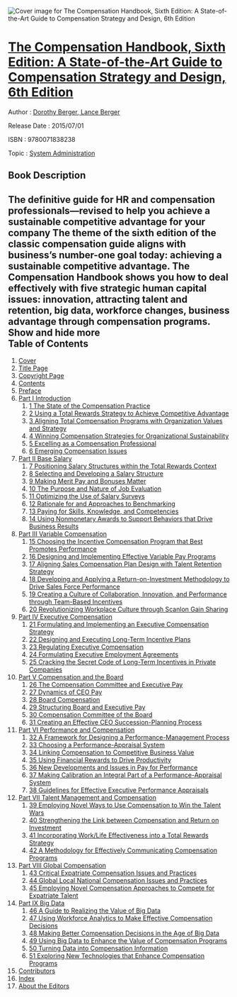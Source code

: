 ![Cover image for The Compensation Handbook, Sixth Edition: A State-of-the-Art Guide to Compensation Strategy and Design, 6th Edition](https://imgdetail.ebookreading.net/cover/cover/system_admin/EB9780071838238.jpg)

[The Compensation Handbook, Sixth Edition: A State-of-the-Art Guide to Compensation Strategy and Design, 6th Edition](https://ebookreading.net/view/book/The+Compensation+Handbook%2C+Sixth+Edition%3A+A+State-of-the-Art+Guide+to+Compensation+Strategy+and+Design%2C+6th+Edition-EB9780071838238_1.html "The Compensation Handbook, Sixth Edition: A State-of-the-Art Guide to Compensation Strategy and Design, 6th Edition")
====================================================================================================================

Author : [Dorothy Berger](https://ebookreading.net/search/author/Dorothy+Berger),[ Lance Berger](https://ebookreading.net/search/author/+Lance+Berger)

Release Date : 2015/07/01

ISBN : 9780071838238

Topic : [System Administration](https://ebookreading.net/search/category/system-administration)

Book Description
-----------------

 The definitive guide for HR and compensation professionals—revised to help you achieve a sustainable competitive advantage for your company
The theme of the sixth edition of the classic compensation guide aligns with business’s number-one goal today: achieving a sustainable competitive advantage.
The Compensation Handbook shows you how to deal effectively with five strategic human capital issues: innovation, attracting talent and retention, big data, workforce changes, business advantage through compensation programs.
        Show and hide more                
Table of Contents
-----------------

1. [Cover](https://ebookreading.net/view/book/The+Compensation+Handbook%2C+Sixth+Edition%3A+A+State-of-the-Art+Guide+to+Compensation+Strategy+and+Design%2C+6th+Edition-EB9780071838238_1.html)
1. [Title Page](https://ebookreading.net/view/book/The+Compensation+Handbook%2C+Sixth+Edition%3A+A+State-of-the-Art+Guide+to+Compensation+Strategy+and+Design%2C+6th+Edition-EB9780071838238_2.html#ch00_fm01_title)
1. [Copyright Page](https://ebookreading.net/view/book/The+Compensation+Handbook%2C+Sixth+Edition%3A+A+State-of-the-Art+Guide+to+Compensation+Strategy+and+Design%2C+6th+Edition-EB9780071838238_3.html#ch00_fm02_copyright)
1. [Contents](https://ebookreading.net/view/book/The+Compensation+Handbook%2C+Sixth+Edition%3A+A+State-of-the-Art+Guide+to+Compensation+Strategy+and+Design%2C+6th+Edition-EB9780071838238_4.html#ch00_fm03_contents)
1. [Preface](https://ebookreading.net/view/book/The+Compensation+Handbook%2C+Sixth+Edition%3A+A+State-of-the-Art+Guide+to+Compensation+Strategy+and+Design%2C+6th+Edition-EB9780071838238_5.html#ch00_fm04_preface)
1. [Part I Introduction](https://ebookreading.net/view/book/The+Compensation+Handbook%2C+Sixth+Edition%3A+A+State-of-the-Art+Guide+to+Compensation+Strategy+and+Design%2C+6th+Edition-EB9780071838238_6.html#ch00_fm06_part01)
    1. [1 The State of the Compensation Practice](https://ebookreading.net/view/book/The+Compensation+Handbook%2C+Sixth+Edition%3A+A+State-of-the-Art+Guide+to+Compensation+Strategy+and+Design%2C+6th+Edition-EB9780071838238_7.html#ch01)
    1. [2 Using a Total Rewards Strategy to Achieve Competitive Advantage](https://ebookreading.net/view/book/The+Compensation+Handbook%2C+Sixth+Edition%3A+A+State-of-the-Art+Guide+to+Compensation+Strategy+and+Design%2C+6th+Edition-EB9780071838238_8.html#ch02)
    1. [3 Aligning Total Compensation Programs with Organization Values and Strategy](https://ebookreading.net/view/book/The+Compensation+Handbook%2C+Sixth+Edition%3A+A+State-of-the-Art+Guide+to+Compensation+Strategy+and+Design%2C+6th+Edition-EB9780071838238_9.html#ch03)
    1. [4 Winning Compensation Strategies for Organizational Sustainability](https://ebookreading.net/view/book/The+Compensation+Handbook%2C+Sixth+Edition%3A+A+State-of-the-Art+Guide+to+Compensation+Strategy+and+Design%2C+6th+Edition-EB9780071838238_10.html#ch04)
    1. [5 Excelling as a Compensation Professional](https://ebookreading.net/view/book/The+Compensation+Handbook%2C+Sixth+Edition%3A+A+State-of-the-Art+Guide+to+Compensation+Strategy+and+Design%2C+6th+Edition-EB9780071838238_11.html#ch05)
    1. [6 Emerging Compensation Issues](https://ebookreading.net/view/book/The+Compensation+Handbook%2C+Sixth+Edition%3A+A+State-of-the-Art+Guide+to+Compensation+Strategy+and+Design%2C+6th+Edition-EB9780071838238_12.html#ch06)
1. [Part II Base Salary](https://ebookreading.net/view/book/The+Compensation+Handbook%2C+Sixth+Edition%3A+A+State-of-the-Art+Guide+to+Compensation+Strategy+and+Design%2C+6th+Edition-EB9780071838238_13.html#ch06_part02)
    1. [7 Positioning Salary Structures within the Total Rewards Context](https://ebookreading.net/view/book/The+Compensation+Handbook%2C+Sixth+Edition%3A+A+State-of-the-Art+Guide+to+Compensation+Strategy+and+Design%2C+6th+Edition-EB9780071838238_14.html#ch07)
    1. [8 Selecting and Developing a Salary Structure](https://ebookreading.net/view/book/The+Compensation+Handbook%2C+Sixth+Edition%3A+A+State-of-the-Art+Guide+to+Compensation+Strategy+and+Design%2C+6th+Edition-EB9780071838238_15.html#ch08)
    1. [9 Making Merit Pay and Bonuses Matter](https://ebookreading.net/view/book/The+Compensation+Handbook%2C+Sixth+Edition%3A+A+State-of-the-Art+Guide+to+Compensation+Strategy+and+Design%2C+6th+Edition-EB9780071838238_16.html#ch09)
    1. [10 The Purpose and Nature of Job Evaluation](https://ebookreading.net/view/book/The+Compensation+Handbook%2C+Sixth+Edition%3A+A+State-of-the-Art+Guide+to+Compensation+Strategy+and+Design%2C+6th+Edition-EB9780071838238_17.html#ch10)
    1. [11 Optimizing the Use of Salary Surveys](https://ebookreading.net/view/book/The+Compensation+Handbook%2C+Sixth+Edition%3A+A+State-of-the-Art+Guide+to+Compensation+Strategy+and+Design%2C+6th+Edition-EB9780071838238_18.html#ch11)
    1. [12 Rationale for and Approaches to Benchmarking](https://ebookreading.net/view/book/The+Compensation+Handbook%2C+Sixth+Edition%3A+A+State-of-the-Art+Guide+to+Compensation+Strategy+and+Design%2C+6th+Edition-EB9780071838238_19.html#ch12)
    1. [13 Paying for Skills, Knowledge, and Competencies](https://ebookreading.net/view/book/The+Compensation+Handbook%2C+Sixth+Edition%3A+A+State-of-the-Art+Guide+to+Compensation+Strategy+and+Design%2C+6th+Edition-EB9780071838238_20.html#ch13)
    1. [14 Using Nonmonetary Awards to Support Behaviors that Drive Business Results](https://ebookreading.net/view/book/The+Compensation+Handbook%2C+Sixth+Edition%3A+A+State-of-the-Art+Guide+to+Compensation+Strategy+and+Design%2C+6th+Edition-EB9780071838238_21.html#ch14)
1. [Part III Variable Compensation](https://ebookreading.net/view/book/The+Compensation+Handbook%2C+Sixth+Edition%3A+A+State-of-the-Art+Guide+to+Compensation+Strategy+and+Design%2C+6th+Edition-EB9780071838238_22.html#ch14_part03)
    1. [15 Choosing the Incentive Compensation Program that Best Promotes Performance](https://ebookreading.net/view/book/The+Compensation+Handbook%2C+Sixth+Edition%3A+A+State-of-the-Art+Guide+to+Compensation+Strategy+and+Design%2C+6th+Edition-EB9780071838238_23.html#ch15)
    1. [16 Designing and Implementing Effective Variable Pay Programs](https://ebookreading.net/view/book/The+Compensation+Handbook%2C+Sixth+Edition%3A+A+State-of-the-Art+Guide+to+Compensation+Strategy+and+Design%2C+6th+Edition-EB9780071838238_24.html#ch16)
    1. [17 Aligning Sales Compensation Plan Design with Talent Retention Strategy](https://ebookreading.net/view/book/The+Compensation+Handbook%2C+Sixth+Edition%3A+A+State-of-the-Art+Guide+to+Compensation+Strategy+and+Design%2C+6th+Edition-EB9780071838238_25.html#ch17)
    1. [18 Developing and Applying a Return-on-Investment Methodology to Drive Sales Force Performance](https://ebookreading.net/view/book/The+Compensation+Handbook%2C+Sixth+Edition%3A+A+State-of-the-Art+Guide+to+Compensation+Strategy+and+Design%2C+6th+Edition-EB9780071838238_26.html#ch18)
    1. [19 Creating a Culture of Collaboration, Innovation, and Performance through Team-Based Incentives](https://ebookreading.net/view/book/The+Compensation+Handbook%2C+Sixth+Edition%3A+A+State-of-the-Art+Guide+to+Compensation+Strategy+and+Design%2C+6th+Edition-EB9780071838238_27.html#ch19)
    1. [20 Revolutionizing Workplace Culture through Scanlon Gain Sharing](https://ebookreading.net/view/book/The+Compensation+Handbook%2C+Sixth+Edition%3A+A+State-of-the-Art+Guide+to+Compensation+Strategy+and+Design%2C+6th+Edition-EB9780071838238_28.html#ch20)
1. [Part IV Executive Compensation](https://ebookreading.net/view/book/The+Compensation+Handbook%2C+Sixth+Edition%3A+A+State-of-the-Art+Guide+to+Compensation+Strategy+and+Design%2C+6th+Edition-EB9780071838238_29.html#ch20_part04)
    1. [21 Formulating and Implementing an Executive Compensation Strategy](https://ebookreading.net/view/book/The+Compensation+Handbook%2C+Sixth+Edition%3A+A+State-of-the-Art+Guide+to+Compensation+Strategy+and+Design%2C+6th+Edition-EB9780071838238_30.html#ch21)
    1. [22 Designing and Executing Long-Term Incentive Plans](https://ebookreading.net/view/book/The+Compensation+Handbook%2C+Sixth+Edition%3A+A+State-of-the-Art+Guide+to+Compensation+Strategy+and+Design%2C+6th+Edition-EB9780071838238_31.html#ch22)
    1. [23 Regulating Executive Compensation](https://ebookreading.net/view/book/The+Compensation+Handbook%2C+Sixth+Edition%3A+A+State-of-the-Art+Guide+to+Compensation+Strategy+and+Design%2C+6th+Edition-EB9780071838238_32.html#ch23)
    1. [24 Formulating Executive Employment Agreements](https://ebookreading.net/view/book/The+Compensation+Handbook%2C+Sixth+Edition%3A+A+State-of-the-Art+Guide+to+Compensation+Strategy+and+Design%2C+6th+Edition-EB9780071838238_33.html#ch24)
    1. [25 Cracking the Secret Code of Long-Term Incentives in Private Companies](https://ebookreading.net/view/book/The+Compensation+Handbook%2C+Sixth+Edition%3A+A+State-of-the-Art+Guide+to+Compensation+Strategy+and+Design%2C+6th+Edition-EB9780071838238_34.html#ch25)
1. [Part V Compensation and the Board](https://ebookreading.net/view/book/The+Compensation+Handbook%2C+Sixth+Edition%3A+A+State-of-the-Art+Guide+to+Compensation+Strategy+and+Design%2C+6th+Edition-EB9780071838238_35.html#ch25_part05)
    1. [26 The Compensation Committee and Executive Pay](https://ebookreading.net/view/book/The+Compensation+Handbook%2C+Sixth+Edition%3A+A+State-of-the-Art+Guide+to+Compensation+Strategy+and+Design%2C+6th+Edition-EB9780071838238_36.html#ch26)
    1. [27 Dynamics of CEO Pay](https://ebookreading.net/view/book/The+Compensation+Handbook%2C+Sixth+Edition%3A+A+State-of-the-Art+Guide+to+Compensation+Strategy+and+Design%2C+6th+Edition-EB9780071838238_37.html#ch27)
    1. [28 Board Compensation](https://ebookreading.net/view/book/The+Compensation+Handbook%2C+Sixth+Edition%3A+A+State-of-the-Art+Guide+to+Compensation+Strategy+and+Design%2C+6th+Edition-EB9780071838238_38.html#ch28)
    1. [29 Structuring Board and Executive Pay](https://ebookreading.net/view/book/The+Compensation+Handbook%2C+Sixth+Edition%3A+A+State-of-the-Art+Guide+to+Compensation+Strategy+and+Design%2C+6th+Edition-EB9780071838238_39.html#ch29)
    1. [30 Compensation Committee of the Board](https://ebookreading.net/view/book/The+Compensation+Handbook%2C+Sixth+Edition%3A+A+State-of-the-Art+Guide+to+Compensation+Strategy+and+Design%2C+6th+Edition-EB9780071838238_40.html#ch30)
    1. [31 Creating an Effective CEO Succession-Planning Process](https://ebookreading.net/view/book/The+Compensation+Handbook%2C+Sixth+Edition%3A+A+State-of-the-Art+Guide+to+Compensation+Strategy+and+Design%2C+6th+Edition-EB9780071838238_41.html#ch31)
1. [Part VI Performance and Compensation](https://ebookreading.net/view/book/The+Compensation+Handbook%2C+Sixth+Edition%3A+A+State-of-the-Art+Guide+to+Compensation+Strategy+and+Design%2C+6th+Edition-EB9780071838238_42.html#ch31_part06)
    1. [32 A Framework for Designing a Performance-Management Process](https://ebookreading.net/view/book/The+Compensation+Handbook%2C+Sixth+Edition%3A+A+State-of-the-Art+Guide+to+Compensation+Strategy+and+Design%2C+6th+Edition-EB9780071838238_43.html#ch32)
    1. [33 Choosing a Performance-Appraisal System](https://ebookreading.net/view/book/The+Compensation+Handbook%2C+Sixth+Edition%3A+A+State-of-the-Art+Guide+to+Compensation+Strategy+and+Design%2C+6th+Edition-EB9780071838238_44.html#ch33)
    1. [34 Linking Compensation to Competitive Business Value](https://ebookreading.net/view/book/The+Compensation+Handbook%2C+Sixth+Edition%3A+A+State-of-the-Art+Guide+to+Compensation+Strategy+and+Design%2C+6th+Edition-EB9780071838238_45.html#ch34)
    1. [35 Using Financial Rewards to Drive Productivity](https://ebookreading.net/view/book/The+Compensation+Handbook%2C+Sixth+Edition%3A+A+State-of-the-Art+Guide+to+Compensation+Strategy+and+Design%2C+6th+Edition-EB9780071838238_46.html#ch35)
    1. [36 New Developments and Issues in Pay for Performance](https://ebookreading.net/view/book/The+Compensation+Handbook%2C+Sixth+Edition%3A+A+State-of-the-Art+Guide+to+Compensation+Strategy+and+Design%2C+6th+Edition-EB9780071838238_47.html#ch36)
    1. [37 Making Calibration an Integral Part of a Performance-Appraisal System](https://ebookreading.net/view/book/The+Compensation+Handbook%2C+Sixth+Edition%3A+A+State-of-the-Art+Guide+to+Compensation+Strategy+and+Design%2C+6th+Edition-EB9780071838238_48.html#ch37)
    1. [38 Guidelines for Effective Executive Performance Appraisals](https://ebookreading.net/view/book/The+Compensation+Handbook%2C+Sixth+Edition%3A+A+State-of-the-Art+Guide+to+Compensation+Strategy+and+Design%2C+6th+Edition-EB9780071838238_49.html#ch38)
1. [Part VII Talent Management and Compensation](https://ebookreading.net/view/book/The+Compensation+Handbook%2C+Sixth+Edition%3A+A+State-of-the-Art+Guide+to+Compensation+Strategy+and+Design%2C+6th+Edition-EB9780071838238_50.html#ch38_part07)
    1. [39 Employing Novel Ways to Use Compensation to Win the Talent Wars](https://ebookreading.net/view/book/The+Compensation+Handbook%2C+Sixth+Edition%3A+A+State-of-the-Art+Guide+to+Compensation+Strategy+and+Design%2C+6th+Edition-EB9780071838238_51.html#ch39)
    1. [40 Strengthening the Link between Compensation and Return on Investment](https://ebookreading.net/view/book/The+Compensation+Handbook%2C+Sixth+Edition%3A+A+State-of-the-Art+Guide+to+Compensation+Strategy+and+Design%2C+6th+Edition-EB9780071838238_52.html#ch40)
    1. [41 Incorporating Work/Life Effectiveness into a Total Rewards Strategy](https://ebookreading.net/view/book/The+Compensation+Handbook%2C+Sixth+Edition%3A+A+State-of-the-Art+Guide+to+Compensation+Strategy+and+Design%2C+6th+Edition-EB9780071838238_53.html#ch41)
    1. [42 A Methodology for Effectively Communicating Compensation Programs](https://ebookreading.net/view/book/The+Compensation+Handbook%2C+Sixth+Edition%3A+A+State-of-the-Art+Guide+to+Compensation+Strategy+and+Design%2C+6th+Edition-EB9780071838238_54.html#ch42)
1. [Part VIII Global Compensation](https://ebookreading.net/view/book/The+Compensation+Handbook%2C+Sixth+Edition%3A+A+State-of-the-Art+Guide+to+Compensation+Strategy+and+Design%2C+6th+Edition-EB9780071838238_55.html#ch42_part08)
    1. [43 Critical Expatriate Compensation Issues and Practices](https://ebookreading.net/view/book/The+Compensation+Handbook%2C+Sixth+Edition%3A+A+State-of-the-Art+Guide+to+Compensation+Strategy+and+Design%2C+6th+Edition-EB9780071838238_56.html#ch43)
    1. [44 Global Local National Compensation Issues and Practices](https://ebookreading.net/view/book/The+Compensation+Handbook%2C+Sixth+Edition%3A+A+State-of-the-Art+Guide+to+Compensation+Strategy+and+Design%2C+6th+Edition-EB9780071838238_57.html#ch44)
    1. [45 Employing Novel Compensation Approaches to Compete for Expatriate Talent](https://ebookreading.net/view/book/The+Compensation+Handbook%2C+Sixth+Edition%3A+A+State-of-the-Art+Guide+to+Compensation+Strategy+and+Design%2C+6th+Edition-EB9780071838238_58.html#ch45)
1. [Part IX Big Data](https://ebookreading.net/view/book/The+Compensation+Handbook%2C+Sixth+Edition%3A+A+State-of-the-Art+Guide+to+Compensation+Strategy+and+Design%2C+6th+Edition-EB9780071838238_59.html#ch45_part09)
    1. [46 A Guide to Realizing the Value of Big Data](https://ebookreading.net/view/book/The+Compensation+Handbook%2C+Sixth+Edition%3A+A+State-of-the-Art+Guide+to+Compensation+Strategy+and+Design%2C+6th+Edition-EB9780071838238_60.html#ch46)
    1. [47 Using Workforce Analytics to Make Effective Compensation Decisions](https://ebookreading.net/view/book/The+Compensation+Handbook%2C+Sixth+Edition%3A+A+State-of-the-Art+Guide+to+Compensation+Strategy+and+Design%2C+6th+Edition-EB9780071838238_61.html#ch47)
    1. [48 Making Better Compensation Decisions in the Age of Big Data](https://ebookreading.net/view/book/The+Compensation+Handbook%2C+Sixth+Edition%3A+A+State-of-the-Art+Guide+to+Compensation+Strategy+and+Design%2C+6th+Edition-EB9780071838238_62.html#ch48)
    1. [49 Using Big Data to Enhance the Value of Compensation Programs](https://ebookreading.net/view/book/The+Compensation+Handbook%2C+Sixth+Edition%3A+A+State-of-the-Art+Guide+to+Compensation+Strategy+and+Design%2C+6th+Edition-EB9780071838238_63.html#ch49)
    1. [50 Turning Data into Compensation Information](https://ebookreading.net/view/book/The+Compensation+Handbook%2C+Sixth+Edition%3A+A+State-of-the-Art+Guide+to+Compensation+Strategy+and+Design%2C+6th+Edition-EB9780071838238_64.html#ch50)
    1. [51 Exploring New Technologies that Enhance Compensation Programs](https://ebookreading.net/view/book/The+Compensation+Handbook%2C+Sixth+Edition%3A+A+State-of-the-Art+Guide+to+Compensation+Strategy+and+Design%2C+6th+Edition-EB9780071838238_65.html#ch51)
1. [Contributors](https://ebookreading.net/view/book/The+Compensation+Handbook%2C+Sixth+Edition%3A+A+State-of-the-Art+Guide+to+Compensation+Strategy+and+Design%2C+6th+Edition-EB9780071838238_66.html#ch52_contributors)
1. [Index](https://ebookreading.net/view/book/The+Compensation+Handbook%2C+Sixth+Edition%3A+A+State-of-the-Art+Guide+to+Compensation+Strategy+and+Design%2C+6th+Edition-EB9780071838238_67.html#ch53_index)
1. [About the Editors](https://ebookreading.net/view/book/The+Compensation+Handbook%2C+Sixth+Edition%3A+A+State-of-the-Art+Guide+to+Compensation+Strategy+and+Design%2C+6th+Edition-EB9780071838238_68.html#ch54_editors)

